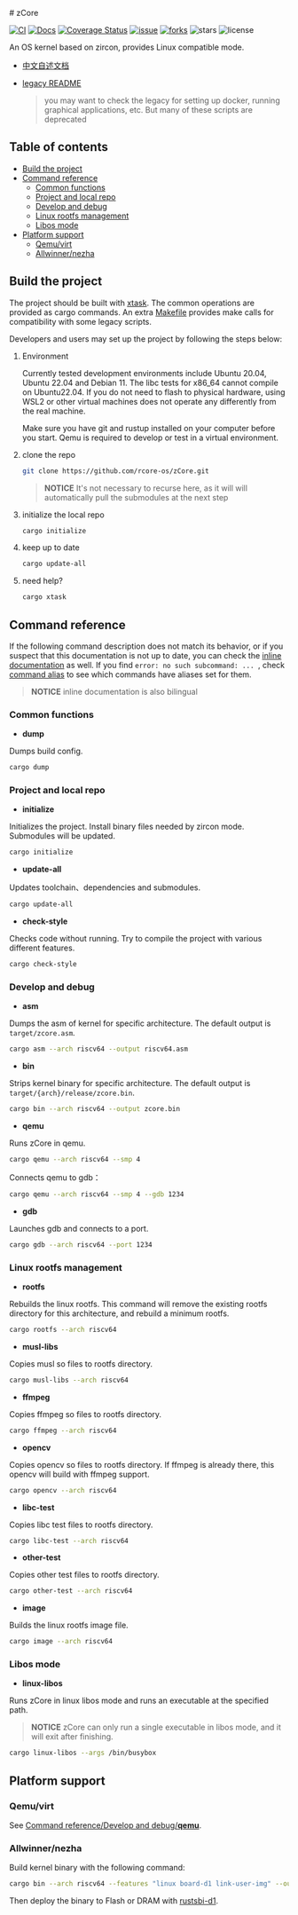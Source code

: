 ﻿﻿# zCore

[![CI](https://github.com/rcore-os/zCore/actions/workflows/build.yml/badge.svg?branch=master)](https://github.com/rcore-os/zCore/actions)
[![Docs](https://img.shields.io/badge/docs-pages-green)](https://rcore-os.github.io/zCore/)
[![Coverage Status](https://coveralls.io/repos/github/rcore-os/zCore/badge.svg?branch=master)](https://coveralls.io/github/rcore-os/zCore?branch=master)
[![issue](https://img.shields.io/github/issues/rcore-os/zCore)](https://github.com/rcore-os/zCore/issues)
[![forks](https://img.shields.io/github/forks/rcore-os/zCore)](https://github.com/rcore-os/zCore/fork)
![stars](https://img.shields.io/github/stars/rcore-os/zCore)
![license](https://img.shields.io/github/license/rcore-os/zCore)

An OS kernel based on zircon, provides Linux compatible mode.

- [中文自述文档](../README.md)
- [legacy README](README_LEGACY.md)
  
  > you may want to check the legacy for setting up docker, running graphical applications, etc. But many of these scripts are deprecated

## Table of contents

- [Build the project](#build-the-project)
- [Command reference](#command-reference)
  - [Common functions](#common-functions)
  - [Project and local repo](#project-and-local-repo)
  - [Develop and debug](#develop-and-debug)
  - [Linux rootfs management](#linux-rootfs-management)
  - [Libos mode](#libos-mode)
- [Platform support](#platform-support)
  - [Qemu/virt](#qemuvirt)
  - [Allwinner/nezha](#allwinnernezha)

## Build the project

The project should be built with [xtask](https://github.com/matklad/cargo-xtask). The common operations are provided as cargo commands. An extra [Makefile](../Makefile) provides make calls for compatibility with some legacy scripts.

Developers and users may set up the project by following the steps below:

1. Environment

   Currently tested development environments include Ubuntu 20.04, Ubuntu 22.04 and Debian 11.
   The libc tests for x86_64 cannot compile on Ubuntu22.04.
   If you do not need to flash to physical hardware, using WSL2 or other virtual machines does not operate any differently from the real machine.

   Make sure you have git and rustup installed on your computer before you start. Qemu is required to develop or test in a virtual environment.

2. clone the repo

   ```bash
   git clone https://github.com/rcore-os/zCore.git
   ```

   > **NOTICE** It's not necessary to recurse here, as it will will automatically pull the submodules at the next step

3. initialize the local repo

   ```bash
   cargo initialize
   ```

4. keep up to date

   ```bash
   cargo update-all
   ```

5. need help?

   ```bash
   cargo xtask
   ```

## Command reference

If the following command description does not match its behavior, or if you suspect that this documentation is not up to date, you can check the [inline documentation](../xtask/src/main.rs#L48) as well.
If you find `error: no such subcommand: ... `, check [command alias](../.cargo/config.toml) to see which commands have aliases set for them.

> **NOTICE** inline documentation is also bilingual

### Common functions

- **dump**

Dumps build config.

```bash
cargo dump
```

### Project and local repo

- **initialize**

Initializes the project. Install binary files needed by zircon mode. Submodules will be updated.

```bash
cargo initialize
```

- **update-all**

Updates toolchain、dependencies and submodules.

```bash
cargo update-all
```

- **check-style**

Checks code without running. Try to compile the project with various different features.

```bash
cargo check-style
```

### Develop and debug

- **asm**

Dumps the asm of kernel for specific architecture.
The default output is `target/zcore.asm`.

```bash
cargo asm --arch riscv64 --output riscv64.asm
```

- **bin**

Strips kernel binary for specific architecture.
The default output is `target/{arch}/release/zcore.bin`.

```bash
cargo bin --arch riscv64 --output zcore.bin
```

- **qemu**

Runs zCore in qemu.

```bash
cargo qemu --arch riscv64 --smp 4
```

Connects qemu to gdb：

```bash
cargo qemu --arch riscv64 --smp 4 --gdb 1234
```

- **gdb**

Launches gdb and connects to a port.

```bash
cargo gdb --arch riscv64 --port 1234
```

### Linux rootfs management

- **rootfs**

Rebuilds the linux rootfs.
This command will remove the existing rootfs directory for this architecture,
and rebuild a minimum rootfs.

```bash
cargo rootfs --arch riscv64
```

- **musl-libs**

Copies musl so files to rootfs directory.

```bash
cargo musl-libs --arch riscv64
```

- **ffmpeg**

Copies ffmpeg so files to rootfs directory.

```bash
cargo ffmpeg --arch riscv64
```

- **opencv**

Copies opencv so files to rootfs directory.
If ffmpeg is already there, this opencv will build with ffmpeg support.

```bash
cargo opencv --arch riscv64
```

- **libc-test**

Copies libc test files to rootfs directory.

```bash
cargo libc-test --arch riscv64
```

- **other-test**

Copies other test files to rootfs directory.

```bash
cargo other-test --arch riscv64
```

- **image**

Builds the linux rootfs image file.

```bash
cargo image --arch riscv64
```

### Libos mode

- **linux-libos**

Runs zCore in linux libos mode and runs an executable at the specified path.

> **NOTICE** zCore can only run a single executable in libos mode, and it will exit after finishing.

```bash
cargo linux-libos --args /bin/busybox
```

## Platform support

### Qemu/virt

See [Command reference/Develop and debug/**qemu**](#develop-and-debug).

### Allwinner/nezha

Build kernel binary with the following command:

```bash
cargo bin --arch riscv64 --features "linux board-d1 link-user-img" --output z.bin
```

Then deploy the binary to Flash or DRAM with [rustsbi-d1](https://github.com/rustsbi/rustsbi-d1).
